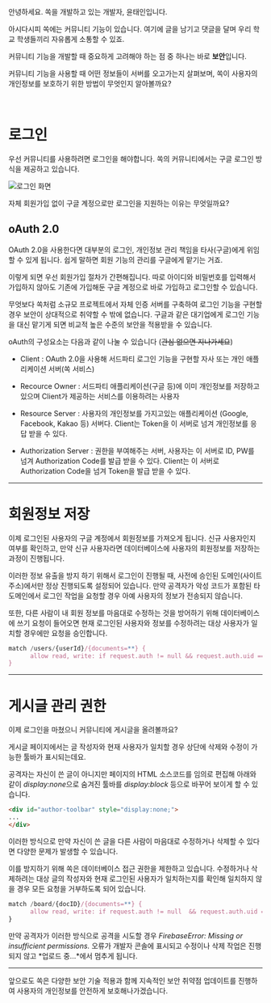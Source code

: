 안녕하세요. 쏙을 개발하고 있는 개발자, 윤태인입니다.

아시다시피 쏙에는 커뮤니티 기능이 있습니다. 여기에 글을 남기고 댓글을 달며 우리 학교 학생들끼리 자유롭게 소통할 수 있죠.

커뮤니티 기능을 개발할 때 중요하게 고려해야 하는 점 중 하나는 바로 <b>보안</b>입니다.

커뮤니티 기능을 사용할 때 어떤 정보들이 서버를 오고가는지 살펴보며, 쏙이 사용자의 개인정보를 보호하기 위한 방법이 무엇인지 알아볼까요?

<br>

# 로그인
우선 커뮤니티를 사용하려면 로그인을 해야합니다. 쏙의 커뮤니티에서는 구글 로그인 방식을 제공하고 있습니다. 

![로그인 화면](https://i.imgur.com/wVvli2Q.png)

자체 회원가입 없이 구글 계정으로만 로그인을 지원하는 이유는 무엇일까요?

## oAuth 2.0
OAuth 2.0을 사용한다면 대부분의 로그인, 개인정보 관리 책임을 타사(구글)에게 위임할 수 있게 됩니다. 쉽게 말하면 회원 기능의 관리를 구글에게 맡기는 거죠.

이렇게 되면 우선 회원가입 절차가 간편해집니다. 따로 아이디와 비밀번호를 입력해서 가입하지 않아도 기존에 가입해둔 구글 계정으로 바로 가입하고 로그인할 수 있습니다.

무엇보다 쏙처럼 소규모 프로젝트에서 자체 인증 서버를 구축하여 로그인 기능을 구현할 경우 보안이 상대적으로 취약할 수 밖에 없습니다. 구글과 같은 대기업에게 로그인 기능을 대신 맡기게 되면 비교적 높은 수준의 보안을 적용받을 수 있습니다.

oAuth의 구성요소는 다음과 같이 나눌 수 있습니다 (~~관심 없으면 지나가세요~~)

- Client : OAuth 2.0을 사용해 서드파티 로그인 기능을 구현할 자사 또는 개인 애플리케이션 서버(쏙 서비스)

- Recource Owner : 서드파티 애플리케이션(구글 등)에 이미 개인정보를 저장하고 있으며 Client가 제공하는 서비스를 이용하려는 사용자

- Resource Server : 사용자의 개인정보를 가지고있는 애플리케이션 (Google, Facebook, Kakao 등) 서버다.  Client는 Token을 이 서버로 넘겨 개인정보를 응답 받을 수 있다.

- Authorization Server : 권한을 부여해주는 서버, 사용자는 이 서버로 ID, PW를 넘겨 Authorization Code를 발급 받을 수 있다. Client는 이 서버로 Authorization Code을 넘겨 Token을 발급 받을 수 있다.


---


# 회원정보 저장

이제 로그인된 사용자의 구글 계정에서 회원정보를 가져오게 됩니다. 신규 사용자인지 여부를 확인하고, 만약 신규 사용자라면 데이터베이스에 사용자의 회원정보를 저장하는 과정이 진행됩니다.

이러한 정보 유출을 방지 하기 위해서 로그인이 진행될 때, 사전에 승인된 도메인(사이트 주소)에서만 정상 진행되도록 설정되어 있습니다. 만약 공격자가 악성 코드가 포함된 타 도메인에서 로그인 작업을 요청할 경우 아예 사용자의 정보가 전송되지 않습니다.

또한, 다른 사람이 내 회원 정보를 마음대로 수정하는 것을 방어하기 위해 데이터베이스에 쓰기 요청이 들어오면 현재 로그인된 사용자와 정보를 수정하려는 대상 사용자가 일치할 경우에만 요청을 승인합니다.

~~~js
match /users/{userId}/{documents=**} {
      allow read, write: if request.auth != null && request.auth.uid == userId
}
~~~


---

# 게시글 관리 권한

이제 로그인을 마쳤으니 커뮤니티에 게시글을 올려볼까요?

게시글 페이지에서는 글 작성자와 현재 사용자가 일치할 경우 상단에 삭제와 수정이 가능한 툴바가 표시되는데요.



공격자는 자신이 쓴 글이 아니지만 페이지의 HTML 소스코드를 임의로 편집해 아래와 같이 *display:none*으로 숨겨진 툴바를 *display:block* 등으로 바꾸어 보이게 할 수 있습니다.

~~~html
<div id="author-toolbar" style="display:none;">
...
</div>
~~~

이러한 방식으로 만약 자신이 쓴 글을 다른 사람이 마음대로 수정하거나 삭제할 수 있다면 다양한 문제가 발생할 수 있습니다.

이를 방지하기 위해 쏙은 데이터베이스 접근 권한을 제한하고 있습니다.
수정하거나 삭제하려는 대상 글의 작성자와 현재 로그인된 사용자가 일치하는지를 확인해 일치하지 않을 경우 모든 요청을 거부하도록 되어 있습니다.

~~~js
match /board/{docID}/{documents=**} {
      allow read, write: if request.auth != null  && request.auth.uid == get(/databases/$(database)/documents/board/$(docID)).data.userId;
}
~~~

만약 공격자가 이러한 방식으로 공격을 시도할 경우 *FirebaseError: Missing or insufficient permissions.* 오류가 개발자 콘솔에 표시되고 수정이나 삭제 작업은 진행되지 않고 *업로드 중...*에서 멈추게 됩니다.

---

앞으로도 쏙은 다양한 보안 기술 적용과 함께 지속적인 보안 취약점 업데이트를 진행하여 사용자의 개인정보를 안전하게 보호해나가겠습니다.





